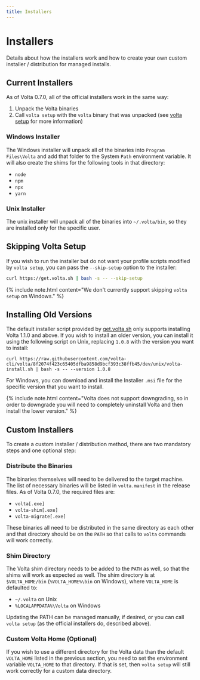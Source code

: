 ```yaml
---
title: Installers
---
```


# Installers

Details about how the installers work and how to create your own custom installer / distribution for managed installs.

## Current Installers

As of Volta 0.7.0, all of the official installers work in the same way:

1. Unpack the Volta binaries
2. Call `volta setup` with the `volta` binary that was unpacked (see [volta setup](/reference/setup) for more information)

### Windows Installer

The Windows installer will unpack all of the binaries into `Program Files\Volta` and add that folder to the System `Path` environment variable. It will also create the shims for the following tools in that directory:

* `node`
* `npm`
* `npx`
* `yarn`

### Unix Installer

The unix installer will unpack all of the binaries into `~/.volta/bin`, so they are installed only for the specific user.

## Skipping Volta Setup

If you wish to run the installer but do not want your profile scripts modified by `volta setup`, you can pass the `--skip-setup` option to the installer:

```bash
curl https://get.volta.sh | bash -s -- --skip-setup
```

{% include note.html content="We don't currently support skipping <code>volta setup</code> on Windows." %}

## Installing Old Versions

The default installer script provided by [get.volta.sh](https://get.volta.sh) only supports installing Volta 1.1.0 and above. If you wish to install an older version, you can install it using the following script on Unix, replacing `1.0.8` with the version you want to install:

```
curl https://raw.githubusercontent.com/volta-cli/volta/8f2074f423c65405dfba9858d9bcf393c38ffb45/dev/unix/volta-install.sh | bash -s -- --version 1.0.8
```

For Windows, you can download and install the Installer `.msi` file for the specific version that you want to install.

{% include note.html content="Volta does not support downgrading, so in order to downgrade you will need to completely uninstall Volta and then install the lower version." %}

## Custom Installers

To create a custom installer / distribution method, there are two mandatory steps and one optional step:

### Distribute the Binaries

The binaries themselves will need to be delivered to the target machine. The list of necessary binaries will be listed in `volta.manifest` in the release files. As of Volta 0.7.0, the required files are:

* `volta[.exe]`
* `volta-shim[.exe]`
* `volta-migrate[.exe]`

These binaries all need to be distributed in the same directory as each other and that directory should be on the `PATH` so that calls to `volta` commands will work correctly.

### Shim Directory

The Volta shim directory needs to be added to the `PATH` as well, so that the shims will work as expected as well. The shim directory is at `$VOLTA_HOME/bin` (`%VOLTA_HOME%\bin` on Windows), where `VOLTA_HOME` is defaulted to:

* `~/.volta` on Unix
* `%LOCALAPPDATA%\Volta` on Windows

Updating the PATH can be managed manually, if desired, or you can call `volta setup` (as the official installers do, described above).

### Custom Volta Home (Optional)

If you wish to use a different directory for the Volta data than the default `VOLTA_HOME` listed in the previous section, you need to set the environment variable `VOLTA_HOME` to that directory. If that is set, then `volta setup` will still work correctly for a custom data directory.
